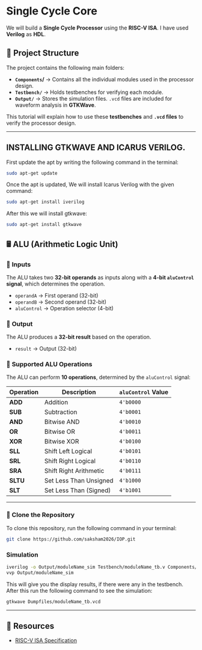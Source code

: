 # Single Cycle Core

We will build a **Single Cycle Processor** using the **RISC-V ISA**.
I have used **Verilog** as **HDL**.

## 📂 Project Structure

The project contains the following main folders:

- **`Components`/** → Contains all the individual modules used in the processor design.
- **`Testbench/`** → Holds testbenches for verifying each module.
- **`Output/`** → Stores the simulation files. `.vcd` files are included for waveform analysis in **GTKWave**.

This tutorial will explain how to use these **testbenches** and **`.vcd` files** to verify the processor design.

---

## INSTALLING GTKWAVE AND ICARUS VERILOG.

First update the apt by writing the following command in the terminal:

```bash
sudo apt-get update
```

Once the apt is updated, We will install Icarus Verilog with the given command:

```bash
sudo apt-get install iverilog
```

After this we will install gtkwave:

```bash
sudo apt-get install gtkwave
```



## 🖩 ALU (Arithmetic Logic Unit)

### 🔹 **Inputs**

The ALU takes two **32-bit operands** as inputs along with a **4-bit `aluControl` signal**, which determines the operation.

- `operandA` → First operand (32-bit)
- `operandB` → Second operand (32-bit)
- `aluControl` → Operation selector (4-bit)

### 🔹 **Output**

The ALU produces a **32-bit result** based on the operation.

- `result` → Output (32-bit)

### 🔹 **Supported ALU Operations**

The ALU can perform **10 operations**, determined by the `aluControl` signal:

| **Operation** | **Description** | **`aluControl` Value** |
|--------------|----------------|------------------|
| **ADD**  | Addition | `4'b0000` |
| **SUB**  | Subtraction | `4'b0001` |
| **AND**  | Bitwise AND | `4'b0010` |
| **OR**   | Bitwise OR | `4'b0011` |
| **XOR**  | Bitwise XOR | `4'b0100` |
| **SLL**  | Shift Left Logical | `4'b0101` |
| **SRL**  | Shift Right Logical | `4'b0110` |
| **SRA**  | Shift Right Arithmetic | `4'b0111` |
| **SLTU** | Set Less Than Unsigned | `4'b1000` |
| **SLT**  | Set Less Than (Signed) | `4'b1001` |

---

### 🔹 Clone the Repository

To clone this repository, run the following command in your terminal:

```bash
git clone https://github.com/saksham2026/IOP.git
```

### Simulation

```bash
iverilog -o Output/moduleName_sim Testbench/moduleName_tb.v Components/moduleName.v
vvp Output/moduleName_sim
```

This will give you the display results, if there were any in the testbench.
After this run the following command to see the simulation:

```bash
gtkwave Dumpfiles/moduleName_tb.vcd
```

---

## 🔗 **Resources**

- [RISC-V ISA Specification](https://riscv.org/technical/specifications/)
